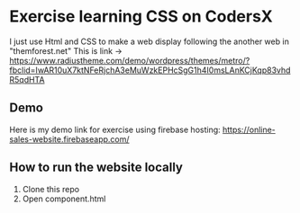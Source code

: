 # Exercise learning CSS on CodersX
I just use Html and CSS to make a web display following the another web in "themforest.net"
This is link -> https://www.radiustheme.com/demo/wordpress/themes/metro/?fbclid=IwAR10uX7ktNFeRjchA3eMuWzkEPHcSgG1h4I0msLAnKCjKqp83vhdR5qdHTA 
## Demo
Here is my demo link for exercise using firebase hosting: https://online-sales-website.firebaseapp.com/

## How to run the website locally
1. Clone this repo
2. Open component.html
